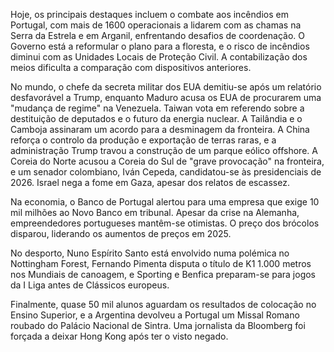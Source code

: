 Hoje, os principais destaques incluem o combate aos incêndios em Portugal, com mais de 1600 operacionais a lidarem com as chamas na Serra da Estrela e em Arganil, enfrentando desafios de coordenação. O Governo está a reformular o plano para a floresta, e o risco de incêndios diminui com as Unidades Locais de Proteção Civil. A contabilização dos meios dificulta a comparação com dispositivos anteriores.

No mundo, o chefe da secreta militar dos EUA demitiu-se após um relatório desfavorável a Trump, enquanto Maduro acusa os EUA de procurarem uma "mudança de regime" na Venezuela. Taiwan vota em referendo sobre a destituição de deputados e o futuro da energia nuclear. A Tailândia e o Camboja assinaram um acordo para a desminagem da fronteira. A China reforça o controlo da produção e exportação de terras raras, e a administração Trump travou a construção de um parque eólico offshore. A Coreia do Norte acusou a Coreia do Sul de "grave provocação" na fronteira, e um senador colombiano, Iván Cepeda, candidatou-se às presidenciais de 2026. Israel nega a fome em Gaza, apesar dos relatos de escassez.

Na economia, o Banco de Portugal alertou para uma empresa que exige 10 mil milhões ao Novo Banco em tribunal. Apesar da crise na Alemanha, empreendedores portugueses mantêm-se otimistas. O preço dos brócolos disparou, liderando os aumentos de preços em 2025.

No desporto, Nuno Espírito Santo está envolvido numa polémica no Nottingham Forest, Fernando Pimenta disputa o título de K1 1.000 metros nos Mundiais de canoagem, e Sporting e Benfica preparam-se para jogos da I Liga antes de Clássicos europeus.

Finalmente, quase 50 mil alunos aguardam os resultados de colocação no Ensino Superior, e a Argentina devolveu a Portugal um Missal Romano roubado do Palácio Nacional de Sintra. Uma jornalista da Bloomberg foi forçada a deixar Hong Kong após ter o visto negado.